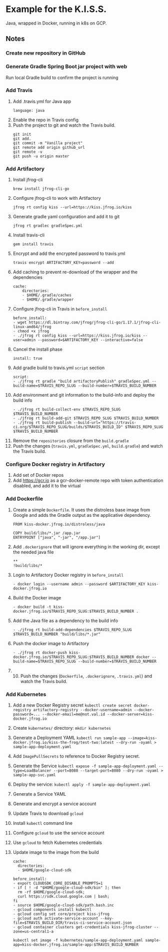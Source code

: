 # Example for the K.I.S.S.

Java, wrapped in Docker, running in k8s on GCP.

## Notes

### Create new repository in GitHub

### Generate Gradle Spring Boot jar project with web
Run local Gradle build to confirm the project is running


### Add Travis
1. Add .travis.yml for Java app 
    ```
    language: java
    ```
1. Enable the repo in Travis config
1. Push the project to git and watch the Travis build.
    ```
    git init
    git add.
    git commit -m "Vanilla project"
    git remote add origin github_url
    git remote -v
    git push -u origin master
    ```
    
### Add Artifactory
1. Install jfrog-cli
    ```
    brew install jfrog-cli-go
    ```
2. Configure jfrog-cli to work with Artifactory
    ```
    jfrog rt config kiss --url=https://kiss.jfrog.io/kiss
    ```
3. Generate gradle yaml configuration and add it to git
    ```
    jfrog rt gradlec gradleSpec.yml
    ```
4. Install travis-cli
    ```
    gem install travis
    ```
5. Encrypt and add the encrypted password to travis.yml 
    ```
    travis encrypt ARTIFACTORY_KEY=password --add
    ```   
1. Add caching to prevent re-download of the wrapper and the dependencies
    ```
    cache:
        directories:
        - $HOME/.gradle/caches
        - $HOME/.gradle/wrapper
    ```
6. Configure jfrog-cli in Travis in `before_install`
    ```
    before_install:
    - wget https://dl.bintray.com/jfrog/jfrog-cli-go/1.17.1/jfrog-cli-linux-amd64/jfrog
    - chmod +x jfrog
    - ./jfrog rt config kiss --url=https://kiss.jfrog.io/kiss --user=admin --password=$ARTIFACTORY_KEY --interactive=false
    ```
1. Cancel the install phase
    ```
    install: true
    ```
7. Add gradle build to travis.yml `script` section
    ```
    script:
    - ./jfrog rt gradle "build artifactoryPublish" gradleSpec.yml --build-name=$TRAVIS_REPO_SLUG --build-number=$TRAVIS_BUILD_NUMBER
    ```
8. Add environment and git information to the build-info and deploy the build info
    ```
    - ./jfrog rt build-collect-env $TRAVIS_REPO_SLUG $TRAVIS_BUILD_NUMBER
    - ./jfrog rt build-add-git $TRAVIS_REPO_SLUG $TRAVIS_BUILD_NUMBER
    - ./jfrog rt build-publish --build-url="https://travis-ci.org/$TRAVIS_REPO_SLUG/builds/$TRAVIS_BUILD_ID" $TRAVIS_REPO_SLUG $TRAVIS_BUILD_NUMBER
    ```
11. Remove the `repositories` closure from the `build.gradle`
10. Push the changes (`travis.yml`, `gradleSpec.yml`, `build.gradle`) and watch the Travis build.

### Configure Docker registry in Artifactory
1. Add set of Docker repos
2. Add https://gcr.io as a gcr-docker-remote repo with token authentication disabled, and add it to the virtual

### Add Dockerfile
1. Create a simple `Dockerfile`. It uses the distroless base image from Google and adds the Gradle output as the applicative dependency.
    ```
    FROM kiss-docker.jfrog.io/distroless/java

    COPY build/libs/*.jar /app.jar
    ENTRYPOINT ["java", "-jar", "/app.jar"]
    ```
1. Add `.dockerignore` that will ignore everything in the working dir, except the needed java file
    ```
    **
    !build/libs/*

    ```
1. Login to Artifactory Docker registry in `before_install`
    ```
    - docker login --username admin --password $ARTIFACTORY_KEY kiss-docker.jfrog.io
    ```
1. Build the Docker image
    ```
    - docker build -t kiss-docker.jfrog.io/$TRAVIS_REPO_SLUG:$TRAVIS_BUILD_NUMBER .
    ```
    
1. Add the Java file as a dependency to the build info
    ```
    - ./jfrog rt build-add-dependencies $TRAVIS_REPO_SLUG $TRAVIS_BUILD_NUMBER "build/libs/*.jar"
    ```
1. Push the docker image to Artifactory
    ```
    - ./jfrog rt docker-push kiss-docker.jfrog.io/$TRAVIS_REPO_SLUG:$TRAVIS_BUILD_NUMBER docker --build-name=$TRAVIS_REPO_SLUG --build-number=$TRAVIS_BUILD_NUMBER
    ```
1. 10. Push the changes (`Dockerfile`, `.dockerignore`, `.travis.yml`) and watch the Travis build.

### Add Kubernetes
1. Add a new Docker Registry secret `kubectl create secret docker-registry artifactory-registry --docker-username=admin --docker-password=... --docker-email=me@not.val.id --docker-server=kiss-docker.jfrog.io`
1. Create `kubernetes/` directory: `mkdir kubernetes`
1. Generate a Deployment YAML `kubectl run sample-app --image=kiss-docker.jfrog.io/kiss-the-frog/test-two:latest --dry-run -oyaml > sample-app-deployment.yaml`
1. Add `ImagePullSecrets` to reference to Docker Registry secret.
1. Generate the Service `kubectl expose -f sample-app-deployment.yaml --type=LoadBalancer --port=8080 --target-port=8080 --dry-run -oyaml > sample-app-svc.yaml`
1. Deploy the service: `kubectl apply -f sample-app-deployment.yaml`
1. Generate a Service YAML
1. Generate and encrypt a service account
1. Update Travis to download `gcloud`
1. Install `kubectl` command line
1. Configure `gcloud` to use the service account
1. Use `gcloud` to fetch Kubernetes credentials
1. Update image to the image from the build

    ```
    cache:
      directories:
      - $HOME/google-cloud-sdk

    before_install:
    - export CLOUDSDK_CORE_DISABLE_PROMPTS=1
    - if [ ! -d "$HOME/google-cloud-sdk/bin" ]; then
      rm -rf $HOME/google-cloud-sdk;
      curl https://sdk.cloud.google.com | bash;
    fi
    - source $HOME/google-cloud-sdk/path.bash.inc
    - gcloud components install kubectl
    - gcloud config set core/project kiss-jfrog
    - gcloud auth activate-service-account --key-file=$TRAVIS_BUILD_DIR/travis-ci-service-account.json
    - gcloud container clusters get-credentials kiss-jfrog-cluster --zone=us-central1-a
    ```

    ```
    kubectl set image -f kubernetes/sample-app-deployment.yaml sample-app=kiss-docker.jfrog.io/sample-app:$TRAVIS_BUILD_NUMBER
    ```
